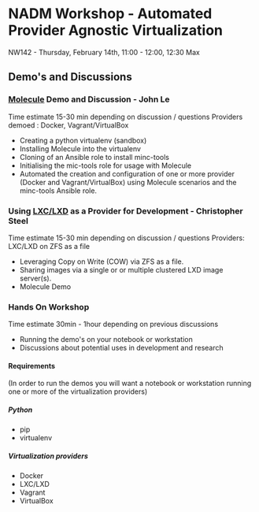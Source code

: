 # NADM Workshop - Automated Provider Agnostic Virtualization

NW142 - Thursday, February 14th, 11:00 - 12:00, 12:30 Max

## Demo's and Discussions

### [Molecule](https://molecule.readthedocs.io/en/latest/) Demo and Discussion - John Le

Time estimate 15-30 min depending on discussion / questions
Providers demoed : Docker, Vagrant/VirtualBox

* Creating a python virtualenv (sandbox)
* Installing Molecule into the virtualenv
* Cloning of an Ansible role to install minc-tools
* Initialising the mic-tools role for usage with Molecule 
* Automated the creation and configuration of one or more provider (Docker and Vagrant/VirtualBox) using Molecule scenarios and the minc-tools Ansible role.

### Using [LXC/LXD](https://linuxcontainers.org/lxd/introduction/) as a Provider for Development - Christopher Steel

Time estimate 15-30 min depending on discussion / questions
Providers: LXC/LXD on ZFS as a file

* Leveraging Copy on Write (COW) via ZFS as a file.
* Sharing images via a single or or multiple clustered LXD image server(s).
* Molecule Demo

### Hands On Workshop

Time estimate 30min - 1hour depending on previous discussions

* Running the demo's on your notebook or workstation
* Discussions about  potential uses in development and research

#### Requirements

(In order to run the demos you will want a notebook or workstation running one or more of the virtualization providers)

##### Python

* pip
* virtualenv

##### Virtualization providers

* Docker
* LXC/LXD
* Vagrant
* VirtualBox